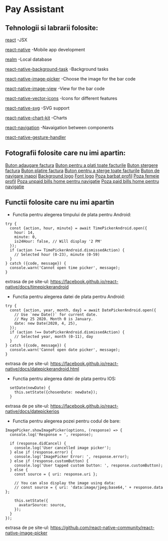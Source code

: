 # Pay Assistant

## Tehnologii si labrarii folosite:

[react](https://reactjs.org) -JSX

[react-native](https://facebook.github.io/react-native/) -Mobile app development

[realm](https://realm.io) -Local database

[react-native-background-task](https://github.com/jamesisaac/react-native-background-task) -Background tasks

[react-native-image-picker](https://github.com/react-native-community/react-native-image-picker) -Choose the image for the bar code

[react-native-image-view](https://www.npmjs.com/package/react-native-image-view) -View for the bar code

[react-native-vector-icons](https://github.com/oblador/react-native-vector-icons) -Icons for different features

[react-native-svg](https://github.com/react-native-community/react-native-svg) -SVG support

[react-native-chart-kit](https://www.npmjs.com/package/react-native-chart-kit) -Charts

[react-navigation](https://reactnavigation.org) -Navaigation between components

[react-native-gesture-handler](https://github.com/kmagiera/react-native-gesture-handler)

## Fotografii folosite care nu imi apartin: 

[Buton adaugare factura](https://www.freepik.com/free-icon/round-add-button_778713.htm)
[Buton pentru a plati toate facturile](https://www.onlinewebfonts.com/icon/281585)
[Buton stergere factura](https://icons8.com/icon/10657/eliminar-propiedad)
[Buton platire factura](https://www.freepik.com/free-icon/pay-per-click_754629.htm)
[Buton pentru a sterge toate facturile](https://www.flaticon.com/free-icon/delete_141966)
[Buton de navigare inapoi](https://www.freepik.com/free-icon/left-arrow_887187.htm)
[Background logo](https://www.pngsee.com/m/xbRwx_falling-money-png-money-rain-gif-transparent-png/)
[Font logo](https://www.dafont.com/third-rail.font?text=PA)
[Poza barbat profil](https://www.sccpre.cat/show/iTRJwx_male-avatar-icons-png-free-and-downloads-clipart/)
[Poza femeie profil](https://www.kisspng.com/png-female-avatar-cartoon-clip-art-user-avatar-882481/)
[Poza unpaid bills home pentru navigatie](https://iconscout.com/icon/product-bill-invoice-purchase-receipt-document-file)
[Poza paid bills home pentru navigatie](https://iconscout.com/icon/online-site-ecommerce-product-bill-paid-status)

## Functii folosite care nu imi apartin

- Functia pentru alegerea timpului de plata pentru Android: 
```
try {
  const {action, hour, minute} = await TimePickerAndroid.open({
    hour: 14,
    minute: 0,
    is24Hour: false, // Will display '2 PM'
  });
  if (action !== TimePickerAndroid.dismissedAction) {
    // Selected hour (0-23), minute (0-59)
  }
} catch ({code, message}) {
  console.warn('Cannot open time picker', message);
}
```
extrasa de pe site-ul: https://facebook.github.io/react-native/docs/timepickerandroid

- Functia pentru alegerea datei de plata pentru Android: 
```
try {
  const {action, year, month, day} = await DatePickerAndroid.open({
    // Use `new Date()` for current date.
    // May 25 2020. Month 0 is January.
    date: new Date(2020, 4, 25),
  });
  if (action !== DatePickerAndroid.dismissedAction) {
    // Selected year, month (0-11), day
  }
} catch ({code, message}) {
  console.warn('Cannot open date picker', message);
}
```
extrasa de pe site-ul: https://facebook.github.io/react-native/docs/datepickerandroid.html

- Functia pentru alegerea datei de plata pentru IOS: 
```
  setDate(newDate) {
    this.setState({chosenDate: newDate});
  }
```
extrasa de pe site-ul: https://facebook.github.io/react-native/docs/datepickerios

- Functia pentru alegerea pozei pentru codul de bare: 
```
ImagePicker.showImagePicker(options, (response) => {
  console.log('Response = ', response);

  if (response.didCancel) {
    console.log('User cancelled image picker');
  } else if (response.error) {
    console.log('ImagePicker Error: ', response.error);
  } else if (response.customButton) {
    console.log('User tapped custom button: ', response.customButton);
  } else {
    const source = { uri: response.uri };

    // You can also display the image using data:
    // const source = { uri: 'data:image/jpeg;base64,' + response.data };

    this.setState({
      avatarSource: source,
    });
  }
});
```

extrasa de pe site-ul: https://github.com/react-native-community/react-native-image-picker
